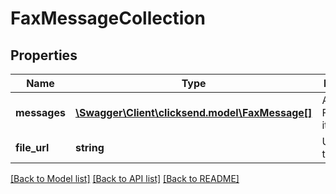 # FaxMessageCollection

## Properties
Name | Type | Description | Notes
------------ | ------------- | ------------- | -------------
**messages** | [**\Swagger\Client\clicksend.model\FaxMessage[]**](FaxMessage.md) | Array of FaxMessage items | 
**file_url** | **string** | URL of file to send | 

[[Back to Model list]](../README.md#documentation-for-models) [[Back to API list]](../README.md#documentation-for-api-endpoints) [[Back to README]](../README.md)



